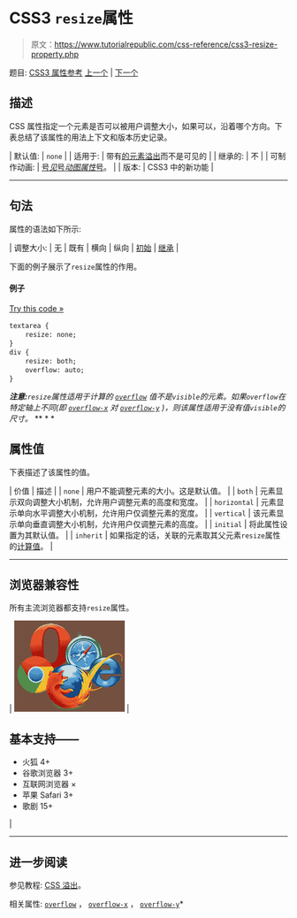 # CSS3 `resize`属性

> 原文：<https://www.tutorialrepublic.com/css-reference/css3-resize-property.php>

题目: [CSS3 属性参考](css3-properties.php) [上一个](css-quotes-property.php) | [下一个](css-right-property.php)

## 描述

CSS 属性指定一个元素是否可以被用户调整大小，如果可以，沿着哪个方向。下表总结了该属性的用法上下文和版本历史记录。

| 默认值: | `none` |
| 适用于: | 带有[的元素溢出](css-overflow-property.php)而不是可见的 |
| 继承的: | 不 |
| 可制作动画: | [号*见*号*动图属性*号](css-animatable-properties.php)。 |
| 版本: | CSS3 中的新功能 |

* * *

## 句法

属性的语法如下所示:

| 调整大小: | 无 &#124; 既有 &#124; 横向 &#124; 纵向 &#124; [初始](../definitions.php#initial) &#124; [继承](../definitions.php#inherit) |

下面的例子展示了`resize`属性的作用。

#### 例子

[Try this code »](../codelab.php?topic=css&file=resize-property "Try this code using online Editor")

```
textarea {
    resize: none;
}
div {
    resize: both;
    overflow: auto;
}
```

 ***注意:**`resize`属性适用于计算的 [`overflow`](css-overflow-property.php) 值不是`visible`的元素。如果`overflow`在特定轴上不同(即 [`overflow-x`](css3-overflow-x-property.php) 对 [`overflow-y`](css3-overflow-y-property.php) )，则该属性适用于没有值`visible`的尺寸。*  ** * *

## 属性值

下表描述了该属性的值。

| 价值 | 描述 |
| `none` | 用户不能调整元素的大小。这是默认值。 |
| `both` | 元素显示双向调整大小机制，允许用户调整元素的高度和宽度。 |
| `horizontal` | 元素显示单向水平调整大小机制，允许用户仅调整元素的宽度。 |
| `vertical` | 该元素显示单向垂直调整大小机制，允许用户仅调整元素的高度。 |
| `initial` | 将此属性设置为其默认值。 |
| `inherit` | 如果指定的话，关联的元素取其父元素`resize`属性的[计算值](../definitions.php#computed-value)。 |

* * *

## 浏览器兼容性

所有主流浏览器都支持`resize`属性。

| ![Browsers Icon](img/e9331123c77668c1832e541c2fca1002.png) | 

## 基本支持——

*   火狐 4+
*   谷歌浏览器 3+
*   互联网浏览器 ×
*   苹果 Safari 3+
*   歌剧 15+

 |

* * *

## 进一步阅读

参见教程: [CSS 溢出](../css-tutorial/css-overflow.php)。

相关属性: [`overflow`](css-overflow-property.php) ， [`overflow-x`](css3-overflow-x-property.php) ， [`overflow-y`](css3-overflow-y-property.php)*